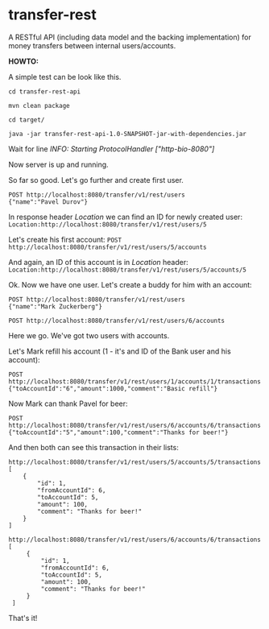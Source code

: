 # transfer-rest
A RESTful API (including data model and the backing implementation) for money  transfers between internal users/accounts.

**HOWTO:**

A simple test can be look like this.

`cd transfer-rest-api`

`mvn clean package`

`cd target/`

`java -jar transfer-rest-api-1.0-SNAPSHOT-jar-with-dependencies.jar`
 
 Wait for line _INFO: Starting ProtocolHandler ["http-bio-8080"]_
 
 Now server is up and running. 
 
 So far so good. Let's go further and create first user.
 ```
 POST http://localhost:8080/transfer/v1/rest/users
 {"name":"Pavel Durov"}
 ```
 In response header _Location_ we can find an ID for newly created user:
 `Location:http://localhost:8080/transfer/v1/rest/users/5`
 
 Let's create his first account:
 `POST http://localhost:8080/transfer/v1/rest/users/5/accounts`
 
 And again, an ID of this account is in _Location_ header:
 `Location:http://localhost:8080/transfer/v1/rest/users/5/accounts/5`
 
 Ok. Now we have one user. Let's create a buddy for him with an account:
 ```
POST http://localhost:8080/transfer/v1/rest/users
{"name":"Mark Zuckerberg"}

POST http://localhost:8080/transfer/v1/rest/users/6/accounts
 ```
 
 Here we go. We've got two users with accounts. 
 
 Let's Mark refill his account (1 - it's and ID of the Bank user and his account):
 ```
 POST http://localhost:8080/transfer/v1/rest/users/1/accounts/1/transactions
 {"toAccountId":"6","amount":1000,"comment":"Basic refill"}
 ```
 
 Now Mark can thank Pavel for beer:
 ```
 POST http://localhost:8080/transfer/v1/rest/users/6/accounts/6/transactions
 {"toAccountId":"5","amount":100,"comment":"Thanks for beer!"}
 ```
 
 And then both can see this transaction in their lists:
 
 ```
 http://localhost:8080/transfer/v1/rest/users/5/accounts/5/transactions
 [
     {
         "id": 1,
         "fromAccountId": 6,
         "toAccountId": 5,
         "amount": 100,
         "comment": "Thanks for beer!"
     }
 ]
 
 http://localhost:8080/transfer/v1/rest/users/6/accounts/6/transactions
 [
      {
          "id": 1,
          "fromAccountId": 6,
          "toAccountId": 5,
          "amount": 100,
          "comment": "Thanks for beer!"
      }
  ]
 ```
 
 That's it!